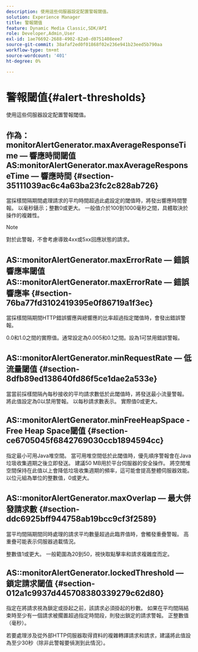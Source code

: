 ```yaml
---
description: 使用這些伺服器設定配置警報閾值。
solution: Experience Manager
title: 警報閾值
feature: Dynamic Media Classic,SDK/API
role: Developer,Admin,User
exl-id: 1ae76692-2688-4902-82a0-d0751408eee7
source-git-commit: 38afaf2ed0f01868f02e236e941b23eed5b790aa
workflow-type: tm+mt
source-wordcount: '401'
ht-degree: 0%

---
```


# 警報閾值{#alert-thresholds}

使用這些伺服器設定配置警報閾值。

## 作為：monitorAlertGenerator.maxAverageResponseTime — 響應時間閾值AS:monitorAlertGenerator.maxAverageResponseTime — 響應時間 {#section-35111039ac6c4a63ba23fc2c828ab726}

當採樣間隔期間處理請求的平均時間超過此處設定的閾值時，將發出響應時間警報。 以毫秒錶示；整數0或更大。 一般值介於100到1000毫秒之間，具體取決於操作的複雜性。

>[!NOTE]
>
>對於此警報，不會考慮導致4xx或5xx回應狀態的請求。

## AS::monitorAlertGenerator.maxErrorRate — 錯誤響應率閾值AS::monitorAlertGenerator.maxErrorRate — 錯誤響應率 {#section-76ba77fd3102419395e0f86719a1f3ec}

當採樣間隔期間HTTP錯誤響應與總響應的比率超過指定閾值時，會發出錯誤警報。

0.0和1.0之間的實際值。通常設定為0.005和0.1之間。設為1可禁用錯誤警報。

## AS::monitorAlertGenerator.minRequestRate — 低流量閾值 {#section-8dfb89ed138640fd86f5ce1dae2a533e}

當當前採樣間隔內每秒接收的平均請求數低於此閾值時，將發送最小流量警報。 將此值設定為0以禁用警報。 以每秒請求數表示。 實際值0或更大。

## AS::monitorAlertGenerator.minFreeHeapSpace -Free Heap Space閾值 {#section-ce6705045f6842769030ccb1894594cc}

指定最小可用Java堆空間。 當可用堆空間低於此閾值時，優先順序警報會在Java垃圾收集週期之後立即發送。 建議50 MB用於平台伺服器的安全操作。 將空閒堆空間保持在此值以上會降低垃圾收集週期的頻率，這可能會提高整體伺服器效能。 以位元組為單位的整數值，0或更大。

## AS::monitorAlertGenerator.maxOverlap — 最大併發請求數 {#section-ddc6925bff944758ab19bcc9cf3f2589}

當平均間隔期間同時處理的請求平均數量超過此臨界值時，會觸發重疊警報。 高重疊可能表示伺服器過載情況。

整數值1或更大。 一般範圍為20到50，視快取點擊率和請求複雜度而定。

## AS::monitorAlertGenerator.lockedThreshold — 鎖定請求閾值 {#section-012a1c9937d445708380339279c62d80}

指定在將請求視為鎖定或掛起之前，該請求必須掛起的秒數。 如果在平均間隔結束時至少有一個請求被擱置超過指定時間段，則發出鎖定的請求警報。 正整數值（毫秒）。

若要處理涉及從外部HTTP伺服器取得資料的複雜轉譯請求和請求，建議將此值設為至少30秒（除非此警報要偵測到此情況）。
